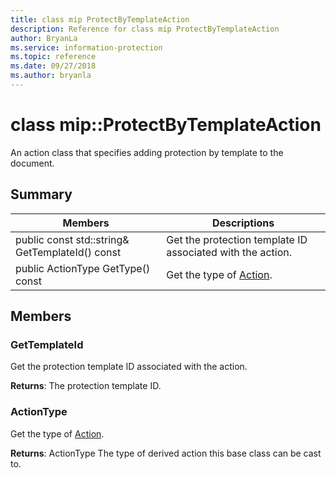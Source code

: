 ```yaml
---
title: class mip ProtectByTemplateAction 
description: Reference for class mip ProtectByTemplateAction 
author: BryanLa
ms.service: information-protection
ms.topic: reference
ms.date: 09/27/2018
ms.author: bryanla
---
```

# class mip::ProtectByTemplateAction 
An action class that specifies adding protection by template to the document.
  
## Summary
 Members                        | Descriptions                                
--------------------------------|---------------------------------------------
 public const std::string& GetTemplateId() const  |  Get the protection template ID associated with the action.
 public ActionType GetType() const  |  Get the type of [Action](class_mip_action.md).
  
## Members
  
### GetTemplateId
Get the protection template ID associated with the action.

  
**Returns**: The protection template ID.
  
### ActionType
Get the type of [Action](class_mip_action.md).

  
**Returns**: ActionType The type of derived action this base class can be cast to.